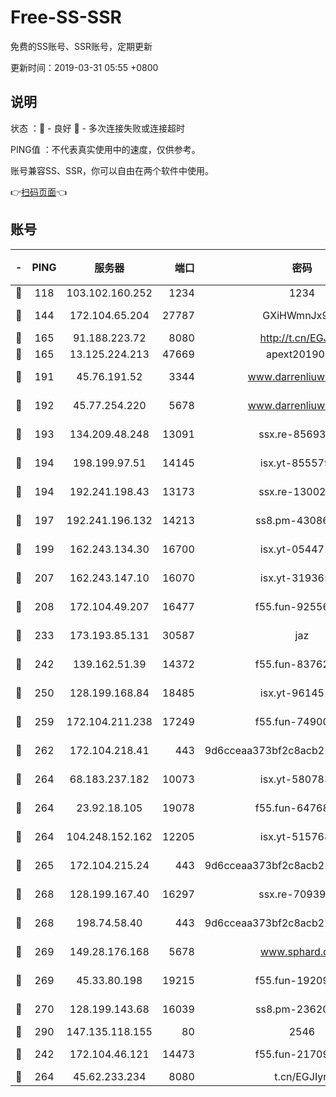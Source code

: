 # Free-SS-SSR

免费的SS账号、SSR账号，定期更新

更新时间：2019-03-31 05:55 +0800

## 说明

状态     ：🙂 - 良好 🙁 - 多次连接失败或连接超时

PING值   ：不代表真实使用中的速度，仅供参考。

账号兼容SS、SSR，你可以自由在两个软件中使用。

👉[扫码页面](https://liesauer.github.io/Free-SS-SSR/)👈

## 账号

|-|PING|服务器|端口|密码|加密方式|区域|
|:----:|:----:|:-----:|-----:|:----:|:----:|:----:|
|🙂|118|103.102.160.252|1234|1234|rc4-md5|JP|
|🙂|144|172.104.65.204|27787|GXiHWmnJx94S|aes-256-cfb|JP|
|🙂|165|91.188.223.72|8080|http://t.cn/EGJIyrl|rc4-md5|RU|
|🙂|165|13.125.224.213|47669|apext2019001|chacha20|KR|
|🙂|191|45.76.191.52|3344|www.darrenliuwei.com|aes-256-cfb|JP|
|🙂|192|45.77.254.220|5678|www.darrenliuwei.com|aes-256-cfb|SG|
|🙂|193|134.209.48.248|13091|ssx.re-85693454|aes-256-cfb|US|
|🙂|194|198.199.97.51|14145|isx.yt-85557924|aes-256-cfb|US|
|🙂|194|192.241.198.43|13173|ssx.re-13002035|aes-256-cfb|US|
|🙂|197|192.241.196.132|14213|ss8.pm-43086364|aes-256-cfb|US|
|🙂|199|162.243.134.30|16700|isx.yt-05447189|aes-256-cfb|US|
|🙂|207|162.243.147.10|16070|isx.yt-31936504|aes-256-cfb|US|
|🙂|208|172.104.49.207|16477|f55.fun-92556550|aes-256-cfb|SG|
|🙂|233|173.193.85.131|30587|jaz|aes-256-cfb|US|
|🙂|242|139.162.51.39|14372|f55.fun-83762221|aes-256-cfb|SG|
|🙂|250|128.199.168.84|18485|isx.yt-96145111|aes-256-cfb|SG|
|🙂|259|172.104.211.238|17249|f55.fun-74900529|aes-256-cfb|US|
|🙂|262|172.104.218.41|443|9d6cceaa373bf2c8acb22e60b6a58be6|aes-256-cfb|US|
|🙂|264|68.183.237.182|10073|isx.yt-58078392|aes-256-cfb|SG|
|🙂|264|23.92.18.105|19078|f55.fun-64768572|aes-256-cfb|US|
|🙂|264|104.248.152.162|12205|isx.yt-51576828|aes-256-cfb|SG|
|🙂|265|172.104.215.24|443|9d6cceaa373bf2c8acb22e60b6a58be6|aes-256-cfb|US|
|🙂|268|128.199.167.40|16297|ssx.re-70939719|aes-256-cfb|SG|
|🙂|268|198.74.58.40|443|9d6cceaa373bf2c8acb22e60b6a58be6|aes-256-cfb|US|
|🙂|269|149.28.176.168|5678|www.sphard.com|aes-256-cfb|AU|
|🙂|269|45.33.80.198|19215|f55.fun-19209490|aes-256-cfb|US|
|🙂|270|128.199.143.68|16039|ss8.pm-23620384|aes-256-cfb|SG|
|🙂|290|147.135.118.155|80|2546|chacha20|US|
|🙂|242|172.104.46.121|14473|f55.fun-21709141|aes-256-cfb|SG|
|🙂|264|45.62.233.234|8080|t.cn/EGJIyrl|rc4-md5|CA|
